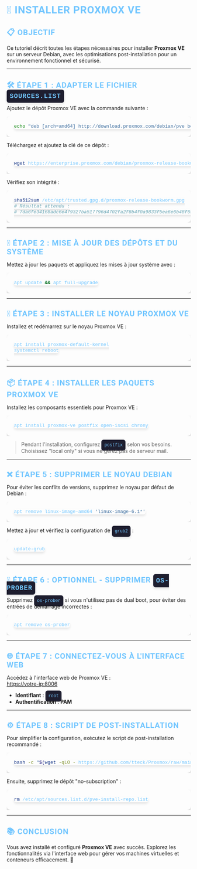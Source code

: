 <style>
/* Styles Modernes */
code {
  background-color: #1e1e2f;
  color: #72c6ff;
  padding: 8px;
  border-radius: 6px;
  font-family: "Courier New", Courier, monospace;
  box-shadow: 0 4px 6px rgba(0, 0, 0, 0.1);
  transition: background-color 0.3s, color 0.3s;
}
code:hover {
  background-color: #2a2a3d;
  color: #ffffff;
}
pre {
  background-color: #121212;
  color: #e0e0e0;
  padding: 20px;
  margin: 20px 0;
  border-radius: 10px;
  font-family: "Courier New", Courier, monospace;
  font-size: 15px;
  line-height: 1.6;
  overflow-x: auto;
  box-shadow: 0 8px 15px rgba(0, 0, 0, 0.2);
  transition: transform 0.3s, box-shadow 0.3s;
}
pre:hover {
  transform: scale(1.02);
  box-shadow: 0 12px 20px rgba(0, 0, 0, 0.3);
}
h1, h2, h3 {
  color: #72c6ff;
  font-family: "Roboto", sans-serif;
  font-weight: bold;
  text-transform: uppercase;
  letter-spacing: 1px;
  margin-bottom: 10px;
  transition: color 0.3s, background-color 0.3s;
}

h1:hover, h2:hover, h3:hover {
  color: #ffffff;
  background-color: #2a2a3d; /* Ajout d'un fond pour éviter que le texte ne disparaisse */
  padding: 5px; /* Optionnel : Ajoute un peu d'espacement autour du texte */
  border-radius: 4px; /* Donne un effet de bord arrondi */
}
@media (max-width: 768px) {
  pre, code {
    font-size: 14px;
  }
}
</style>

# 🚀 Installer Proxmox VE

## 📋 Objectif

Ce tutoriel décrit toutes les étapes nécessaires pour installer **Proxmox VE** sur un serveur Debian, avec les optimisations post-installation pour un environnement fonctionnel et sécurisé.

---

## 🛠️ Étape 1 : Adapter le fichier `sources.list`

Ajoutez le dépôt Proxmox VE avec la commande suivante :

```bash
echo "deb [arch=amd64] http://download.proxmox.com/debian/pve bookworm pve-no-subscription" > /etc/apt/sources.list.d/pve-install-repo.list
```

Téléchargez et ajoutez la clé de ce dépôt :

```bash
wget https://enterprise.proxmox.com/debian/proxmox-release-bookworm.gpg -O /etc/apt/trusted.gpg.d/proxmox-release-bookworm.gpg
```

Vérifiez son intégrité :

```bash
sha512sum /etc/apt/trusted.gpg.d/proxmox-release-bookworm.gpg
# Résultat attendu :
# 7da6fe34168adc6e479327ba517796d4702fa2f8b4f0a9833f5ea6e6b48f6507a6da403a274fe201595edc86a84463d50383d07f64bdde2e3658108db7d6dc87
```

---

## 🔄 Étape 2 : Mise à jour des dépôts et du système

Mettez à jour les paquets et appliquez les mises à jour système avec :

```bash
apt update && apt full-upgrade
```

---

## 🧩 Étape 3 : Installer le noyau Proxmox VE

Installez et redémarrez sur le noyau Proxmox VE :

```bash
apt install proxmox-default-kernel
systemctl reboot
```

---

## 📦 Étape 4 : Installer les paquets Proxmox VE

Installez les composants essentiels pour Proxmox VE :

```bash
apt install proxmox-ve postfix open-iscsi chrony
```

> Pendant l'installation, configurez `postfix` selon vos besoins. Choisissez "local only" si vous ne gérez pas de serveur mail.

---

## ❌ Étape 5 : Supprimer le noyau Debian

Pour éviter les conflits de versions, supprimez le noyau par défaut de Debian :

```bash
apt remove linux-image-amd64 'linux-image-6.1*'
```

Mettez à jour et vérifiez la configuration de `grub2` :

```bash
update-grub
```

---

## 🧹 Étape 6 : Optionnel - Supprimer `os-prober`

Supprimez `os-prober` si vous n'utilisez pas de dual boot, pour éviter des entrées de démarrage incorrectes :

```bash
apt remove os-prober
```

---

## 🌐 Étape 7 : Connectez-vous à l'interface web

Accédez à l'interface web de Proxmox VE :  
[https://votre-ip:8006](https://votre-ip:8006)

- **Identifiant** : `root`
- **Authentification** : **PAM**

---

## ⚙️ Étape 8 : Script de post-installation

Pour simplifier la configuration, exécutez le script de post-installation recommandé :

```bash
bash -c "$(wget -qLO - https://github.com/tteck/Proxmox/raw/main/misc/post-pve-install.sh)"
```

Ensuite, supprimez le dépôt "no-subscription" :

```bash
rm /etc/apt/sources.list.d/pve-install-repo.list
```

---

## 📚 Conclusion

Vous avez installé et configuré **Proxmox VE** avec succès. Explorez les fonctionnalités via l'interface web pour gérer vos machines virtuelles et conteneurs efficacement. 🎉